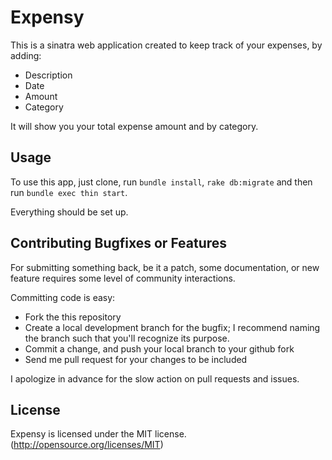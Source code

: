 # Expensy

This is a sinatra web application created to keep track of your expenses, by adding:

* Description
* Date
* Amount
* Category

It will show you your total expense amount and by category.

## Usage

To use this app, just clone, run `bundle install`, `rake db:migrate` and then run `bundle exec thin start`.

Everything should be set up.

## Contributing Bugfixes or Features

For submitting something back, be it a patch, some documentation, or new feature requires some level of community interactions.

Committing code is easy:

- Fork the this repository
- Create a local development branch for the bugfix; I recommend naming the branch such that you'll recognize its purpose.
- Commit a change, and push your local branch to your github fork
- Send me pull request for your changes to be included

I apologize in advance for the slow action on pull requests and issues.

## License

Expensy is licensed under the MIT license. (http://opensource.org/licenses/MIT)
